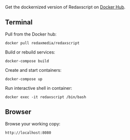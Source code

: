 Get the dockernized version of Redaxscript on [Docker Hub](https://hub.docker.com/r/redaxmedia/redaxscript).


Terminal
--------

Pull from the Docker hub:

```
docker pull redaxmedia/redaxscript
```

Build or rebuild services:

```
docker-compose build
```

Create and start containers:

```
docker-compose up
```

Run interactive shell in container:

```
docker exec -it redaxscript /bin/bash
```


Browser
-------

Browse your working copy:

```
http://localhost:8080
```

